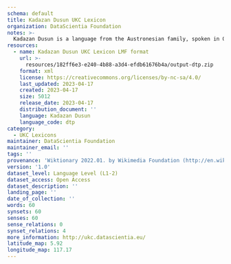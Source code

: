 ```yaml
---
schema: default
title: Kadazan Dusun UKC Lexicon
organization: DataScientia Foundation
notes: >-
  Kadazan Dusun is a language from the Austronesian family, spoken in Oceania. The UKC Lexicon of Kadazan Dusun is represented as a lexico-semantic network. It consists of words, word senses, synsets, as well as sense-level and synset-level relationships.
resources:
  - name: Kadazan Dusun UKC Lexicon LMF format
    url: >-
      resources/182ff6e3-e240-4b88-a3d4-efdb61676b4a/output-dtp.zip
    format: xml
    license: https://creativecommons.org/licenses/by-nc-sa/4.0/
    last_updated: 2023-04-17
    created: 2023-04-17
    size: 5012
    release_date: 2023-04-17
    distribution_document: ''
    language: Kadazan Dusun
    language_code: dtp
category:
  - UKC Lexicons
maintainer: DataScientia Foundation
maintainer_email: ''
tags: ''
provenance: 'Wiktionary 2022.01. by Wikimedia Foundation (http://en.wiktionary.org); Princeton WordNet 2.1 by Princeton University (https://wordnet.princeton.edu)'
version: '1.0'
dataset_level: Language Level (L1-2)
dataset_access: Open Access
dataset_description: ''
landing_page: ''
date_of_collection: ''
words: 60
synsets: 60
senses: 60
sense_relations: 0
synset_relations: 4
more_information: http://ukc.datascientia.eu/
latitude_map: 5.92
longitude_map: 117.17
---
```

